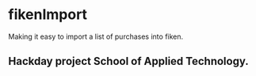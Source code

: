 # fikenImport
Making it easy to import a list of purchases into fiken. 

## Hackday project School of Applied Technology.
